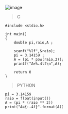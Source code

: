 ![image](https://github.com/lufffe/Beecrowd/assets/90646635/8d7bac37-9a33-4425-aa41-ae40c0ba79d9)

>C

 	#include <stdio.h>
	
	int main()
	{
		double pi,raio,A ;
		
		scanf("%lf",&raio);
		pi = 3.14159 ;
		A = (pi * pow(raio,2));
		printf("A=%.4lf\n",A);
		
		return 0
	}
	
>PYTHON
	
	pi = 3.14159
	raio = float(input())
	A = (pi * (raio ** 2))
	print("A={:.4f}".format(A))
